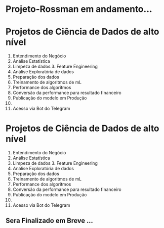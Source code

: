 # Projeto-Rossman em andamento... 

# Projetos de Ciência de Dados de alto nível
1. Entendimento do Negócio 
2. Análise Estatística 
3. Limpeza de dados 3. Feature Engineering 
4. Análise Exploratória de dados
5. Preparação dos dados 
6. Treinamento de algoritmos de mL 
7. Performance dos algoritmos 
8. Conversão da performance para resultado financeiro 
9. Publicação do modelo em Produção 
10. 
11. Acesso via Bot do Telegram

# Projetos de Ciência de Dados de alto nível
1. Entendimento do Negócio 
2. Análise Estatística 
3. Limpeza de dados 3. Feature Engineering 
4. Análise Exploratória de dados
5. Preparação dos dados 
6. Treinamento de algoritmos de mL 
7. Performance dos algoritmos 
8. Conversão da performance para resultado financeiro 
9. Publicação do modelo em Produção 
10. 
11. Acesso via Bot do Telegram
## Sera Finalizado em  Breve ...
